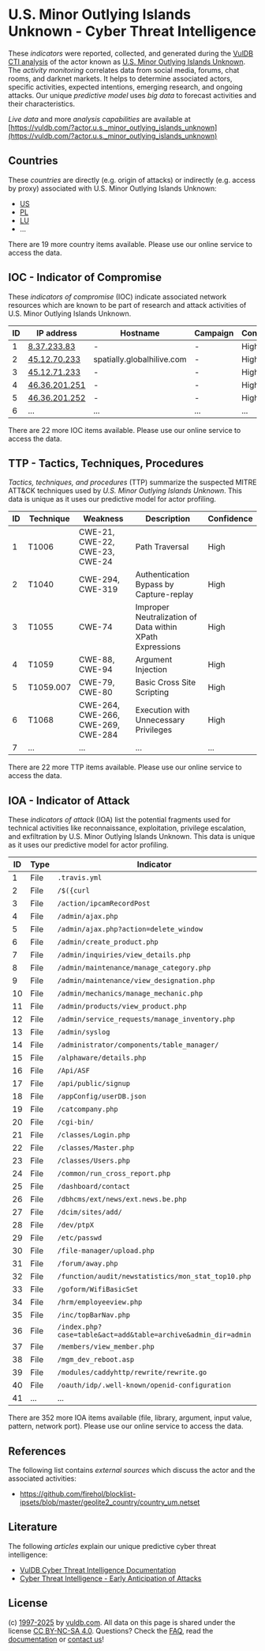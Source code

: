 # U.S. Minor Outlying Islands Unknown - Cyber Threat Intelligence

These _indicators_ were reported, collected, and generated during the [VulDB CTI analysis](https://vuldb.com/?kb.cti) of the actor known as [U.S. Minor Outlying Islands Unknown](https://vuldb.com/?actor.u.s._minor_outlying_islands_unknown). The _activity monitoring_ correlates data from social media, forums, chat rooms, and darknet markets. It helps to determine associated actors, specific activities, expected intentions, emerging research, and ongoing attacks. Our unique _predictive model_ uses _big data_ to forecast activities and their characteristics.

_Live data_ and more _analysis capabilities_ are available at [https://vuldb.com/?actor.u.s._minor_outlying_islands_unknown](https://vuldb.com/?actor.u.s._minor_outlying_islands_unknown)

## Countries

These _countries_ are directly (e.g. origin of attacks) or indirectly (e.g. access by proxy) associated with U.S. Minor Outlying Islands Unknown:

* [US](https://vuldb.com/?country.us)
* [PL](https://vuldb.com/?country.pl)
* [LU](https://vuldb.com/?country.lu)
* ...

There are 19 more country items available. Please use our online service to access the data.

## IOC - Indicator of Compromise

These _indicators of compromise_ (IOC) indicate associated network resources which are known to be part of research and attack activities of U.S. Minor Outlying Islands Unknown.

ID | IP address | Hostname | Campaign | Confidence
-- | ---------- | -------- | -------- | ----------
1 | [8.37.233.83](https://vuldb.com/?ip.8.37.233.83) | - | - | High
2 | [45.12.70.233](https://vuldb.com/?ip.45.12.70.233) | spatially.globalhilive.com | - | High
3 | [45.12.71.233](https://vuldb.com/?ip.45.12.71.233) | - | - | High
4 | [46.36.201.251](https://vuldb.com/?ip.46.36.201.251) | - | - | High
5 | [46.36.201.252](https://vuldb.com/?ip.46.36.201.252) | - | - | High
6 | ... | ... | ... | ...

There are 22 more IOC items available. Please use our online service to access the data.

## TTP - Tactics, Techniques, Procedures

_Tactics, techniques, and procedures_ (TTP) summarize the suspected MITRE ATT&CK techniques used by _U.S. Minor Outlying Islands Unknown_. This data is unique as it uses our predictive model for actor profiling.

ID | Technique | Weakness | Description | Confidence
-- | --------- | -------- | ----------- | ----------
1 | T1006 | CWE-21, CWE-22, CWE-23, CWE-24 | Path Traversal | High
2 | T1040 | CWE-294, CWE-319 | Authentication Bypass by Capture-replay | High
3 | T1055 | CWE-74 | Improper Neutralization of Data within XPath Expressions | High
4 | T1059 | CWE-88, CWE-94 | Argument Injection | High
5 | T1059.007 | CWE-79, CWE-80 | Basic Cross Site Scripting | High
6 | T1068 | CWE-264, CWE-266, CWE-269, CWE-284 | Execution with Unnecessary Privileges | High
7 | ... | ... | ... | ...

There are 22 more TTP items available. Please use our online service to access the data.

## IOA - Indicator of Attack

These _indicators of attack_ (IOA) list the potential fragments used for technical activities like reconnaissance, exploitation, privilege escalation, and exfiltration by U.S. Minor Outlying Islands Unknown. This data is unique as it uses our predictive model for actor profiling.

ID | Type | Indicator | Confidence
-- | ---- | --------- | ----------
1 | File | `.travis.yml` | Medium
2 | File | `/$({curl` | Medium
3 | File | `/action/ipcamRecordPost` | High
4 | File | `/admin/ajax.php` | High
5 | File | `/admin/ajax.php?action=delete_window` | High
6 | File | `/admin/create_product.php` | High
7 | File | `/admin/inquiries/view_details.php` | High
8 | File | `/admin/maintenance/manage_category.php` | High
9 | File | `/admin/maintenance/view_designation.php` | High
10 | File | `/admin/mechanics/manage_mechanic.php` | High
11 | File | `/admin/products/view_product.php` | High
12 | File | `/admin/service_requests/manage_inventory.php` | High
13 | File | `/admin/syslog` | High
14 | File | `/administrator/components/table_manager/` | High
15 | File | `/alphaware/details.php` | High
16 | File | `/Api/ASF` | Medium
17 | File | `/api/public/signup` | High
18 | File | `/appConfig/userDB.json` | High
19 | File | `/catcompany.php` | High
20 | File | `/cgi-bin/` | Medium
21 | File | `/classes/Login.php` | High
22 | File | `/classes/Master.php` | High
23 | File | `/classes/Users.php` | High
24 | File | `/common/run_cross_report.php` | High
25 | File | `/dashboard/contact` | High
26 | File | `/dbhcms/ext/news/ext.news.be.php` | High
27 | File | `/dcim/sites/add/` | High
28 | File | `/dev/ptpX` | Medium
29 | File | `/etc/passwd` | Medium
30 | File | `/file-manager/upload.php` | High
31 | File | `/forum/away.php` | High
32 | File | `/function/audit/newstatistics/mon_stat_top10.php` | High
33 | File | `/goform/WifiBasicSet` | High
34 | File | `/hrm/employeeview.php` | High
35 | File | `/inc/topBarNav.php` | High
36 | File | `/index.php?case=table&act=add&table=archive&admin_dir=admin` | High
37 | File | `/members/view_member.php` | High
38 | File | `/mgm_dev_reboot.asp` | High
39 | File | `/modules/caddyhttp/rewrite/rewrite.go` | High
40 | File | `/oauth/idp/.well-known/openid-configuration` | High
41 | ... | ... | ...

There are 352 more IOA items available (file, library, argument, input value, pattern, network port). Please use our online service to access the data.

## References

The following list contains _external sources_ which discuss the actor and the associated activities:

* https://github.com/firehol/blocklist-ipsets/blob/master/geolite2_country/country_um.netset

## Literature

The following _articles_ explain our unique predictive cyber threat intelligence:

* [VulDB Cyber Threat Intelligence Documentation](https://vuldb.com/?kb.cti)
* [Cyber Threat Intelligence - Early Anticipation of Attacks](https://www.scip.ch/en/?labs.20201022)

## License

(c) [1997-2025](https://vuldb.com/?kb.changelog) by [vuldb.com](https://vuldb.com/?kb.about). All data on this page is shared under the license [CC BY-NC-SA 4.0](https://creativecommons.org/licenses/by-nc-sa/4.0/). Questions? Check the [FAQ](https://vuldb.com/?kb.faq), read the [documentation](https://vuldb.com/?kb) or [contact us](https://vuldb.com/?contact)!
